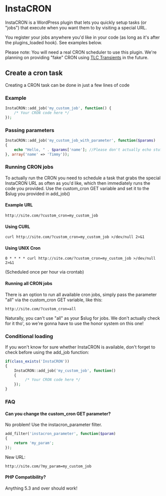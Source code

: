 # InstaCRON

InstaCRON is a WordPress plugin that lets you quickly setup tasks (or "jobs") that execute when you want them to by visiting a special URL.

You register your jobs anywhere you'd like in your code (as long as it's after the plugins_loaded hook). See examples below.

Please note: You will need a real CRON scheduler to use this plugin. We're planning on providing "fake" CRON using [TLC Transients](https://github.com/markjaquith/WP-TLC-Transients) in the future.

## Create a cron task

Creating a CRON task can be done in just a few lines of code

### Example

```php
InstaCRON::add_job('my_custom_job', function() {
    /* Your CRON code here */
});
```

### Passing parameters

```php
InstaCRON::add_job('my_custom_job_with_parameter', function($params)
{
    echo "Hello, " . $params['name']; //Please don't actually echo stuff in CRON jobs! :-)
}, array('name' => 'Timmy'));
```

### Running CRON jobs

To actually run the CRON you need to schedule a task that grabs the special InstaCRON URL as often as you'd like, which then
immediately runs the code you provided. Use the custom_cron GET variable and set it to the $slug you provided in add_job()

#### Example URL

```
http://site.com/?custom_cron=my_custom_job
```

#### Using CURL

```
curl http://site.com/?custom_cron=my_custom_job >/dev/null 2>&1
```

#### Using UNIX Cron

```
0 * * * * curl http://site.com/?custom_cron=my_custom_job >/dev/null 2>&1
```

(Scheduled once per hour via crontab)


#### Running all CRON jobs

There is an option to run all available cron jobs, simply pass the parameter "all" via the custom_cron GET variable, like this:

```
http://site.com/?custom_cron=all
```

Naturally, you can't use "all" as your $slug for jobs. We don't actually check for it tho', so we're gonna have to use the honor system on this one!

### Conditional loading

If you won't know for sure whether InstaCRON is available, don't forget to check before using the add_job function:

```php
if(class_exists('InstaCRON'))
{
    InstaCRON::add_job('my_custom_job', function()
    {
         /* Your CRON code here */
    });
}
```

### FAQ

#### Can you change the custom_cron GET parameter?

No problem! Use the instacron_parameter filter.

```php
add_filter('instacron_parameter', function($param)
{
    return 'my_param';
});
```

New URL:

```
http://site.com/?my_param=my_custom_job
```

#### PHP Compatibility?

Anything 5.3 and over should work!